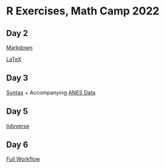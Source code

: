# R Exercises, Math Camp 2022 

## Day 2 
[Markdown](MD_Exercise.Rmd)

[LaTeX](LaTeX_exercise.tex) 

## Day 3

[Syntax](Syntax_and_Functions.R) + Accompanying [ANES Data](ANES_2020.csv)

## Day 5

[tidyverse](tidyverse1.pptx)

## Day 6 

[Full Workflow](data-exercise.Rmd) 
